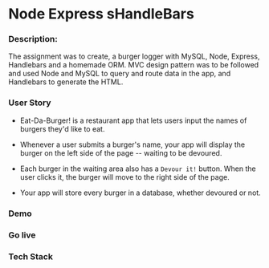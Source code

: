 # Node Express sHandleBars

### Description:
The assignment was to create, a burger logger with MySQL, Node, Express, Handlebars and a homemade ORM.  MVC design pattern was to be followed and used Node and MySQL to query and route data in the app, and Handlebars to generate the HTML.


### User Story

* Eat-Da-Burger! is a restaurant app that lets users input the names of burgers they'd like to eat.

* Whenever a user submits a burger's name, your app will display the burger on the left side of the page -- waiting to be devoured.

* Each burger in the waiting area also has a `Devour it!` button. When the user clicks it, the burger will move to the right side of the page.

* Your app will store every burger in a database, whether devoured or not.

### Demo

### Go live

### Tech Stack

